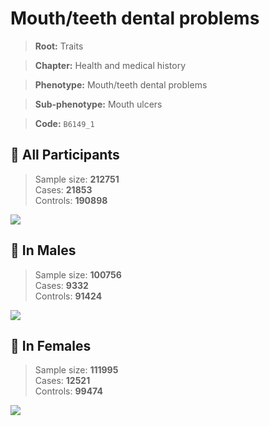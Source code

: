 # Mouth/teeth dental problems
> **Root:** Traits  

> **Chapter:** Health and medical history  

> **Phenotype:** Mouth/teeth dental problems  

> **Sub-phenotype:** Mouth ulcers  

> **Code:** `B6149_1`

## 🧪 All Participants  
> Sample size: **212751**  
> Cases: **21853**  
> Controls: **190898**
<img src="/Traits/Figures/ALL/B6149_1.png"/>
<CsvTable src="/Traits_Data/ALL/LG_B6149_1.csv" label="🔍 View full results" />

## 👨 In Males  
> Sample size: **100756**  
> Cases: **9332**  
> Controls: **91424**
<img src="/Traits/Figures/Male/B6149_1.png"/>
<CsvTable src="/Traits_Data/Male/LG_B6149_1.csv" label="🔍 View full results" />

## 👩 In Females  
> Sample size: **111995**  
> Cases: **12521**  
> Controls: **99474**
<img src="/Traits/Figures/Female/B6149_1.png"/>
<CsvTable src="/Traits_Data/Female/LG_B6149_1.csv" label="🔍 View full results" />
